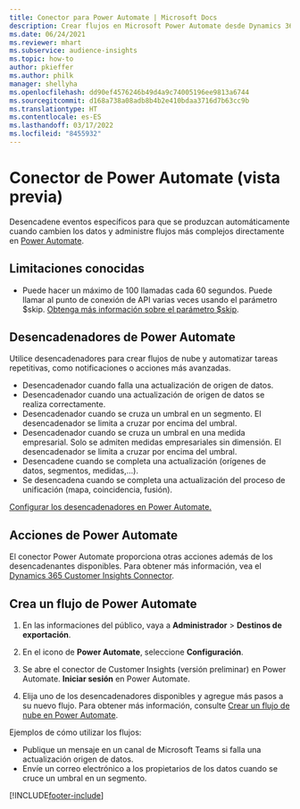 ```yaml
---
title: Conector para Power Automate | Microsoft Docs
description: Crear flujos en Microsoft Power Automate desde Dynamics 365 Customer Insights.
ms.date: 06/24/2021
ms.reviewer: mhart
ms.subservice: audience-insights
ms.topic: how-to
author: pkieffer
ms.author: philk
manager: shellyha
ms.openlocfilehash: dd90ef4576246b49d4a9c74005196ee9813a6744
ms.sourcegitcommit: d168a738a08adb8b4b2e410bdaa3716d7b63cc9b
ms.translationtype: HT
ms.contentlocale: es-ES
ms.lasthandoff: 03/17/2022
ms.locfileid: "8455932"
---
```

# <a name="power-automate-connector-preview"></a>Conector de Power Automate (vista previa)

Desencadene eventos específicos para que se produzcan automáticamente cuando cambien los datos y administre flujos más complejos directamente en [Power Automate](https://flow.microsoft.com/).

## <a name="known-limitations"></a>Limitaciones conocidas

- Puede hacer un máximo de 100 llamadas cada 60 segundos. Puede llamar al punto de conexión de API varias veces usando el parámetro $skip. [Obtenga más información sobre el parámetro $skip](/connectors/customerinsights/#get-items-from-an-entity).

## <a name="power-automate-triggers"></a>Desencadenadores de Power Automate

Utilice desencadenadores para crear flujos de nube y automatizar tareas repetitivas, como notificaciones o acciones más avanzadas. 

- Desencadenador cuando falla una actualización de origen de datos. 
- Desencadenador cuando una actualización de origen de datos se realiza correctamente.
- Desencadenador cuando se cruza un umbral en un segmento. El desencadenador se limita a cruzar por encima del umbral.
- Desencadenador cuando se cruza un umbral en una medida empresarial. Solo se admiten medidas empresariales sin dimensión. El desencadenador se limita a cruzar por encima del umbral.
- Desencadene cuando se completa una actualización (orígenes de datos, segmentos, medidas,...).
- Se desencadena cuando se completa una actualización del proceso de unificación (mapa, coincidencia, fusión).

[Configurar los desencadenadores en Power Automate.](https://flow.microsoft.com/connectors/shared_customerinsights/dynamics-365-customer-insights-connector/)

## <a name="power-automate-actions"></a>Acciones de Power Automate

El conector Power Automate proporciona otras acciones además de los desencadenantes disponibles. Para obtener más información, vea el [Dynamics 365 Customer Insights Connector](/connectors/customerinsights/).

## <a name="create-a-power-automate-flow"></a>Crea un flujo de Power Automate

1. En las informaciones del público, vaya a **Administrador** > **Destinos de exportación**.

1. En el icono de **Power Automate**, seleccione **Configuración**.

1. Se abre el conector de Customer Insights (versión preliminar) en Power Automate. **Iniciar sesión** en Power Automate.

1. Elija uno de los desencadenadores disponibles y agregue más pasos a su nuevo flujo. Para obtener más información, consulte [Crear un flujo de nube en Power Automate](/power-automate/get-started-logic-flow).

Ejemplos de cómo utilizar los flujos: 
- Publique un mensaje en un canal de Microsoft Teams si falla una actualización origen de datos. 
- Envíe un correo electrónico a los propietarios de los datos cuando se cruce un umbral en un segmento.



[!INCLUDE[footer-include](../includes/footer-banner.md)]

